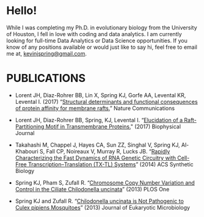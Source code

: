 # Hello!

While I was completing my Ph.D. in evolutionary biology from the University of Houston, I fell in love with coding and data analytics. I am currently looking for full-time Data Analytics or Data Science opportunities. If you know of any positions available or would just like to say hi, feel free to email me at, [kevinjspring@gmail.com](mailto:kevinjspring@gmail.com).

# PUBLICATIONS

- Lorent JH, Diaz-Rohrer BB, Lin X, Spring KJ, Gorfe AA, Levental KR, Levental I. (2017) “[Structural determinants and functional consequences of protein affinity for membrane rafts.](https://www.nature.com/articles/s41467-017-01328-3)” Nature Communications

- Lorent JH, Diaz-Rohrer BB, Spring, KJ, Levental I. “[Elucidation of a Raft-Partitioning
Motif in Transmembrane Proteins.](http://dx.doi.org/10.1016/j.bpj.2014.11.3051)" (2017) Biophysical Journal

- Takahashi M, Chappel J, Hayes CA, Sun ZZ, Singhal V, Spring KJ, Al-Khabouri S, Fall CP, Noireaux V, Murray R, Lucks JB. “[Rapidly Characterizing the Fast Dynamics of RNA Genetic Circuitry with Cell-Free Transcription–Translation (TX-TL) Systems](http://journals.plos.org/plosone/article?id=10.1371/journal.pone.0056413)” (2014) ACS Synthetic Biology

- Spring KJ, Pham S, Zufall R. “[Chromosome Copy Number Variation and Control in the Ciliate Chilodonella uncinata](http://journals.plos.org/plosone/article?id=10.1371/journal.pone.0056413)” (2013) PLOS One

- Spring KJ and Zufall R. “[Chilodonella uncinata is Not Pathogenic to Culex pipiens Mosquitoes](http://onlinelibrary.wiley.com/doi/10.1111/jeu.12028/abstract;jsessionid=6094B956BDEFACFB98A3B24359285DF6.f03t03)” (2013) Journal of Eukaryotic Microbiology
